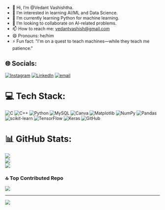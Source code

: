- 👋 Hi, I’m @Vedant Vashishtha.
- 👀 I’m interested in learning AI/ML and Data Science.
- 🌱 I’m currently learning Python for machine learning.
- 💞️ I’m looking to collaborate on AI-related problems.
- 📫 How to reach me: vedantvashish@gmail.com
- 😄 Pronouns: he/him
- ⚡ Fun fact: "I'm on a quest to teach machines—while they teach me patience."



<!---
VedantVas/VedantVas is a ✨ special ✨ repository because its `README.md` (this file) appears on your GitHub profile.
You can click the Preview link to take a look at your changes.
--->
## 🌐 Socials:
[![Instagram](https://img.shields.io/badge/Instagram-%23E4405F.svg?logo=Instagram&logoColor=white)](https://instagram.com/vedant__156) [![LinkedIn](https://img.shields.io/badge/LinkedIn-%230077B5.svg?logo=linkedin&logoColor=white)](https://linkedin.com/in/www.linkedin.com/in/vedant-vashishtha-4933b3301) [![email](https://img.shields.io/badge/Email-D14836?logo=gmail&logoColor=white)](mailto:vedantvashish@gmail.com) 

# 💻 Tech Stack:
![C](https://img.shields.io/badge/c-%2300599C.svg?style=for-the-badge&logo=c&logoColor=white) ![C++](https://img.shields.io/badge/c++-%2300599C.svg?style=for-the-badge&logo=c%2B%2B&logoColor=white) ![Python](https://img.shields.io/badge/python-3670A0?style=for-the-badge&logo=python&logoColor=ffdd54) ![MySQL](https://img.shields.io/badge/mysql-4479A1.svg?style=for-the-badge&logo=mysql&logoColor=white) ![Canva](https://img.shields.io/badge/Canva-%2300C4CC.svg?style=for-the-badge&logo=Canva&logoColor=white) ![Matplotlib](https://img.shields.io/badge/Matplotlib-%23ffffff.svg?style=for-the-badge&logo=Matplotlib&logoColor=black) ![NumPy](https://img.shields.io/badge/numpy-%23013243.svg?style=for-the-badge&logo=numpy&logoColor=white) ![Pandas](https://img.shields.io/badge/pandas-%23150458.svg?style=for-the-badge&logo=pandas&logoColor=white) ![scikit-learn](https://img.shields.io/badge/scikit--learn-%23F7931E.svg?style=for-the-badge&logo=scikit-learn&logoColor=white) ![TensorFlow](https://img.shields.io/badge/TensorFlow-%23FF6F00.svg?style=for-the-badge&logo=TensorFlow&logoColor=white) ![Keras](https://img.shields.io/badge/Keras-%23D00000.svg?style=for-the-badge&logo=Keras&logoColor=white) ![GitHub](https://img.shields.io/badge/github-%23121011.svg?style=for-the-badge&logo=github&logoColor=white)
# 📊 GitHub Stats:
![](https://github-readme-stats.vercel.app/api?username=VedantVas&theme=dark&hide_border=false&include_all_commits=false&count_private=false)<br/>
![](https://nirzak-streak-stats.vercel.app/?user=VedantVas&theme=dark&hide_border=false)<br/>
![](https://github-readme-stats.vercel.app/api/top-langs/?username=VedantVas&theme=dark&hide_border=false&include_all_commits=false&count_private=false&layout=compact)

### 🔝 Top Contributed Repo
![](https://github-contributor-stats.vercel.app/api?username=VedantVas&limit=5&theme=dark&combine_all_yearly_contributions=true)

---
[![](https://visitcount.itsvg.in/api?id=VedantVas&icon=0&color=0)](https://visitcount.itsvg.in)

<!-- Proudly created with GPRM ( https://gprm.itsvg.in ) -->
